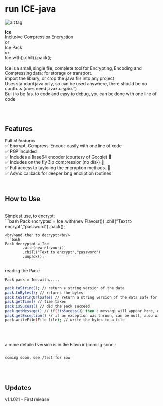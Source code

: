 # run ICE-java
![alt tag](http://www.runplay.com/rp/logo/logo-ice_196x196.png "run ICE Logo")
  
<b>Ice</b><br/>
Inclusive Compression Encryption<br/>
or<br/>
Ice Pack<br/>
or<br/>
Ice.with().chill().pack(); 
<br/><br/>
Ice is a small, single file, complete tool for Encrypting, Encoding and Compressing data; for storage or transport.<br/>
import the library, or drop the .java file into any project<br/>
Uses standard java only, so can be used anywhere, there should be no conflicts (does need javax.crypto.*)<br/>
Built to be fast to code and easy to debug, you can be done with one line of code.


<br/><br/>
<h2>Features</h2>

Full of features<br/>
✅ Encrypt, Compress, Encode easily with one line of code<br/>
✅ PGP inculded<br/>
✅ Includes a Base64 encoder (courtesy of Google) 🌿<br/>
✅ Includes on the fly Zip compression (no disk) 🌿<br/>
✅  Full access to tayloring the encryption methods. 🌿<br/>
✅  Async callback for deeper long encription routines<br/>
<br/><br/>

<h2>How to Use</h2>
<br/>Simplest use, to encrypt:<br/>
```bash
Pack encrypted = Ice
		.with(new Flavour())
		.chill("Text to encrypt","password")
		.pack();

```
<br/>and then to decrypt:<br/>
```bash
Pack decrypted = Ice
		.with(new Flavour())
		.chill("Text to encrypt","password")
		.unpack();

```
<br/>reading the Pack:<br/>
```bash
Pack pack = Ice.with.....

pack.toString(); // return a string version of the data
pack.toBytes(); // returns the bytes
pack.toStringUrlSafe() // return a string version of the data safe for http transport
pack.getTime() // time taken
pack.isSucess() // did the pack succeed
pack.getMessage() // if(!isSucess()) then a message will appear here, or null if success
pack.getException() // if an exception was thrown, can be null, also will be null if success
pack.writeFile(File file); // write the bytes to a file

```
<br/><br/><br/>
a more detailed version is in the Flavour (coming soon):<br/>
```bash

coming soon, see /test for now

```

<br/>
<br/>
<h2>Updates</h2>
v1.1.021 - First release<br/>
<br/><br/>












